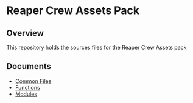 # Reaper Crew Assets Pack

## Overview

This repository holds the sources files for the Reaper Crew Assets pack

## Documents

* [Common Files](docs/common-files.md)
* [Functions](docs/functions.md)
* [Modules](docs/modules.md)